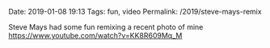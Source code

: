 Date: 2019-01-08 19:13
Tags: fun, video
Permalink: /2019/steve-mays-remix

Steve Mays had some fun remixing a recent photo of mine https://www.youtube.com/watch?v=KK8R609Mq_M
